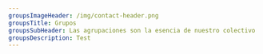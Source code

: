 ```yaml
---
groupsImageHeader: /img/contact-header.png
groupsTitle: Grupos
groupsSubHeader: Las agrupaciones son la esencia de nuestro colectivo
groupsDescription: Test
---
```

